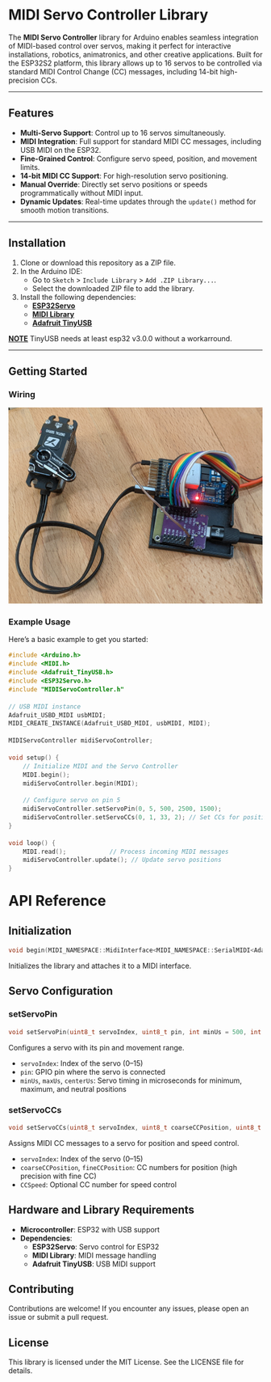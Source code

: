 # MIDI Servo Controller Library

The **MIDI Servo Controller** library for Arduino enables seamless integration of MIDI-based control over servos, making it perfect for interactive installations, robotics, animatronics, and other creative applications. Built for the ESP32S2 platform, this library allows up to 16 servos to be controlled via standard MIDI Control Change (CC) messages, including 14-bit high-precision CCs. 

---

## Features

- **Multi-Servo Support**: Control up to 16 servos simultaneously.
- **MIDI Integration**: Full support for standard MIDI CC messages, including USB MIDI on the ESP32.
- **Fine-Grained Control**: Configure servo speed, position, and movement limits.
- **14-bit MIDI CC Support**: For high-resolution servo positioning.
- **Manual Override**: Directly set servo positions or speeds programmatically without MIDI input.
- **Dynamic Updates**: Real-time updates through the `update()` method for smooth motion transitions.

---

## Installation

1. Clone or download this repository as a ZIP file.
2. In the Arduino IDE:
   - Go to `Sketch` > `Include Library` > `Add .ZIP Library...`.
   - Select the downloaded ZIP file to add the library.
3. Install the following dependencies:
   - **[ESP32Servo](https://github.com/madhephaestus/ESP32Servo)**
   - **[MIDI Library](https://github.com/FortySevenEffects/arduino_midi_library)**
   - **[Adafruit TinyUSB](https://github.com/adafruit/Adafruit_TinyUSB_Arduino)**

**[NOTE](https://github.com/adafruit/Adafruit_TinyUSB_Arduino#:~:text=Note%3A%20For%20ESP32,version%20from%20v3.0.)** TinyUSB needs at least esp32 v3.0.0 without a workarround.

---

## Getting Started

### Wiring

![ESP32S2](ESP32S2_wiring.jpg)

### Example Usage

Here’s a basic example to get you started:

```cpp
#include <Arduino.h>
#include <MIDI.h>
#include <Adafruit_TinyUSB.h>
#include <ESP32Servo.h>
#include "MIDIServoController.h"

// USB MIDI instance
Adafruit_USBD_MIDI usbMIDI;
MIDI_CREATE_INSTANCE(Adafruit_USBD_MIDI, usbMIDI, MIDI);

MIDIServoController midiServoController;

void setup() {
    // Initialize MIDI and the Servo Controller
    MIDI.begin();
    midiServoController.begin(MIDI);

    // Configure servo on pin 5
    midiServoController.setServoPin(0, 5, 500, 2500, 1500);
    midiServoController.setServoCCs(0, 1, 33, 2); // Set CCs for position and speed
}

void loop() {
    MIDI.read();            // Process incoming MIDI messages
    midiServoController.update(); // Update servo positions
}

```

# API Reference

## Initialization

```cpp
void begin(MIDI_NAMESPACE::MidiInterface<MIDI_NAMESPACE::SerialMIDI<Adafruit_USBD_MIDI>>& midiInterface);
```

Initializes the library and attaches it to a MIDI interface.

## Servo Configuration

### setServoPin

```cpp
void setServoPin(uint8_t servoIndex, uint8_t pin, int minUs = 500, int maxUs = 2500, int centerUs = 1500);
```

Configures a servo with its pin and movement range.
* `servoIndex`: Index of the servo (0–15)
* `pin`: GPIO pin where the servo is connected
* `minUs`, `maxUs`, `centerUs`: Servo timing in microseconds for minimum, maximum, and neutral positions

### setServoCCs

```cpp
void setServoCCs(uint8_t servoIndex, uint8_t coarseCCPosition, uint8_t fineCCPosition, uint8_t CCSpeed = 0xFF);
```

Assigns MIDI CC messages to a servo for position and speed control.
* `servoIndex`: Index of the servo (0–15)
* `coarseCCPosition`, `fineCCPosition`: CC numbers for position (high precision with fine CC)
* `CCSpeed`: Optional CC number for speed control


## Hardware and Library Requirements

* **Microcontroller**: ESP32 with USB support
* **Dependencies**:
   * **ESP32Servo**: Servo control for ESP32
   * **MIDI Library**: MIDI message handling
   * **Adafruit TinyUSB**: USB MIDI support

## Contributing

Contributions are welcome! If you encounter any issues, please open an issue or submit a pull request.

## License

This library is licensed under the MIT License. See the LICENSE file for details.
